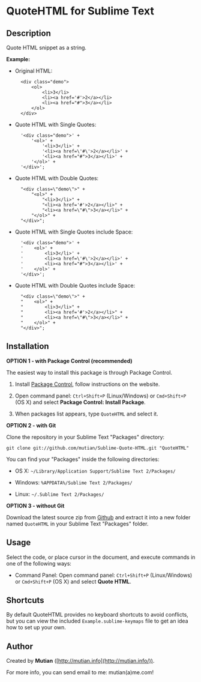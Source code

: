 QuoteHTML for Sublime Text
==========================


Description
-----------

Quote HTML snippet as a string.

**Example:**

* Original HTML:

		<div class="demo">
			<ol>
				<li>3</li>
				<li><a href='#'>2</a></li>
				<li><a href="#">3</a></li>
			</ol>
		</div>

* Quote HTML with Single Quotes:

		'<div class="demo">' +
			'<ol>' +
				'<li>3</li>' +
				'<li><a href=\'#\'>2</a></li>' +
				'<li><a href="#">3</a></li>' +
			'</ol>' +
		'</div>';

* Quote HTML with Double Quotes:

		"<div class=\"demo\">" +
			"<ol>" +
				"<li>3</li>" +
				"<li><a href='#'>2</a></li>" +
				"<li><a href=\"#\">3</a></li>" +
			"</ol>" +
		"</div>";

* Quote HTML with Single Quotes include Space:

		'<div class="demo">' +
		'    <ol>' +
		'        <li>3</li>' +
		'        <li><a href=\'#\'>2</a></li>' +
		'        <li><a href="#">3</a></li>' +
		'    </ol>' +
		'</div>';

* Quote HTML with Double Quotes include Space:

		"<div class=\"demo\">" +
		"    <ol>" +
		"        <li>3</li>" +
		"        <li><a href='#'>2</a></li>" +
		"        <li><a href=\"#\">3</a></li>" +
		"    </ol>" +
		"</div>";


Installation
------------

**OPTION 1 - with Package Control (recommended)**

The easiest way to install this package is through Package Control.

1. Install [Package Control](https://sublime.wbond.net/installation), follow instructions on the website.

2. Open command panel: `Ctrl+Shift+P` (Linux/Windows) or `Cmd+Shift+P` (OS X) and select **Package Control: Install Package**.

3. When packages list appears, type `QuoteHTML` and select it.


**OPTION 2 - with Git**

Clone the repository in your Sublime Text "Packages" directory:

    git clone git://github.com/mutian/Sublime-Quote-HTML.git "QuoteHTML"

You can find your "Packages" inside the following directories:

* OS X:
    `~/Library/Application Support/Sublime Text 2/Packages/`

* Windows:
    `%APPDATA%/Sublime Text 2/Packages/`

* Linux:
    `~/.Sublime Text 2/Packages/`


**OPTION 3 - without Git**

Download the latest source zip from [Github](https://github.com/mutian/Sublime-Quote-HTML) and extract it into a new folder named `QuoteHTML` in your Sublime Text "Packages" folder.


Usage
-----

Select the code, or place cursor in the document, and execute commands in one of the following ways:

* Command Panel: Open command panel: `Ctrl+Shift+P` (Linux/Windows) or `Cmd+Shift+P` (OS X) and select **Quote HTML**.


Shortcuts
---------

By default QuoteHTML provides no keyboard shortcuts to avoid conflicts, but you can view the included `Example.sublime-keymaps` file to get an idea how to set up your own.


Author
------

Created by **Mutian** ([http://mutian.info](http://mutian.info/)).

For more info, you can send email to me: mutian(a)me.com!

